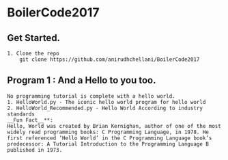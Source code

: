 #	BoilerCode2017

## 	Get Started.
	1. Clone the repo 	
		git clone https://github.com/anirudhchellani/BoilerCode2017
## 	Program 1 : And a Hello to you too.
	No programming tutorial is complete with a hello world.
	1. HelloWorld.py - The iconic hello world program for hello world
	2. HelloWorld_Recommended.py - Hello World According to industry standards
	__Fun Fact__**: 
	Hello, World was created by Brian Kernighan, author of one of the most widely read programming books: C Programming Language, in 1978. He first referenced ‘Hello World’ in the C Programming Language book’s predecessor: A Tutorial Introduction to the Programming Language B published in 1973.
